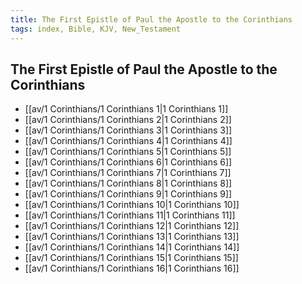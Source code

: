 ```yaml
---
title: The First Epistle of Paul the Apostle to the Corinthians
tags: index, Bible, KJV, New_Testament
---
```


## The First Epistle of Paul the Apostle to the Corinthians

- [[av/1 Corinthians/1 Corinthians 1|1 Corinthians 1]]
- [[av/1 Corinthians/1 Corinthians 2|1 Corinthians 2]]
- [[av/1 Corinthians/1 Corinthians 3|1 Corinthians 3]]
- [[av/1 Corinthians/1 Corinthians 4|1 Corinthians 4]]
- [[av/1 Corinthians/1 Corinthians 5|1 Corinthians 5]]
- [[av/1 Corinthians/1 Corinthians 6|1 Corinthians 6]]
- [[av/1 Corinthians/1 Corinthians 7|1 Corinthians 7]]
- [[av/1 Corinthians/1 Corinthians 8|1 Corinthians 8]]
- [[av/1 Corinthians/1 Corinthians 9|1 Corinthians 9]]
- [[av/1 Corinthians/1 Corinthians 10|1 Corinthians 10]]
- [[av/1 Corinthians/1 Corinthians 11|1 Corinthians 11]]
- [[av/1 Corinthians/1 Corinthians 12|1 Corinthians 12]]
- [[av/1 Corinthians/1 Corinthians 13|1 Corinthians 13]]
- [[av/1 Corinthians/1 Corinthians 14|1 Corinthians 14]]
- [[av/1 Corinthians/1 Corinthians 15|1 Corinthians 15]]
- [[av/1 Corinthians/1 Corinthians 16|1 Corinthians 16]]
